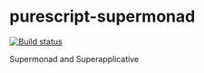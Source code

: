 # purescript-supermonad

[![Build status](https://github.com/lemastero/purescript-supermonad/workflows/CI/badge.svg?branch=main)](https://github.com/lemastero/purescript-supermonad/actions/workflows/ci.yml?query=branch%3Amain)

Supermonad and Superapplicative
